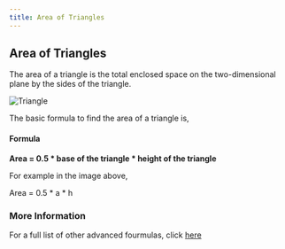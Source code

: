 ```yaml
---
title: Area of Triangles
---
```

## Area of Triangles

The area of a triangle is the total enclosed space on the two-dimensional plane by the sides of the triangle.

![Triangle](http://www.mathportal.org/calculators/plane-geometry-calculators/triangleEquilateral.gif)

The basic formula to find the area of a triangle is,

#### Formula
__Area = 0.5 * base of the triangle * height of the triangle__

For example in the image above,

Area = 0.5 * a * h

### More Information
For a full list of other advanced fourmulas, click [here](http://www.onlinemathlearning.com/area-triangle.html)
